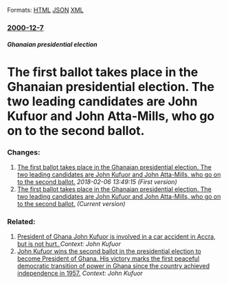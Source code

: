 
Formats: [HTML](/news/2000/12/7/the-first-ballot-takes-place-in-the-ghanaian-presidential-election-the-two-leading-candidates-are-john-kufuor-and-john-atta-mills-who-go-o.html)  [JSON](/news/2000/12/7/the-first-ballot-takes-place-in-the-ghanaian-presidential-election-the-two-leading-candidates-are-john-kufuor-and-john-atta-mills-who-go-o.json)  [XML](/news/2000/12/7/the-first-ballot-takes-place-in-the-ghanaian-presidential-election-the-two-leading-candidates-are-john-kufuor-and-john-atta-mills-who-go-o.xml)  

### [2000-12-7](/news/2000/12/7/index.md)

##### Ghanaian presidential election
# The first ballot takes place in the Ghanaian presidential election. The two leading candidates are John Kufuor and John Atta-Mills, who go on to the second ballot.




### Changes:

1. [The first ballot takes place in the Ghanaian presidential election. The two leading candidates are John Kufuor and John Atta-Mills, who go on to the second ballot.](/news/2000/12/7/the-first-ballot-takes-place-in-the-ghanaian-presidential-election-the-two-leading-candidates-are-john-kufuor-and-john-atta-mills-who-go.md) _2018-02-06 13:49:15 (First version)_
1. [The first ballot takes place in the Ghanaian presidential election. The two leading candidates are John Kufuor and John Atta-Mills, who go on to the second ballot.](/news/2000/12/7/the-first-ballot-takes-place-in-the-ghanaian-presidential-election-the-two-leading-candidates-are-john-kufuor-and-john-atta-mills-who-go-o.md) _(Current version)_

### Related:

1. [ President of Ghana John Kufuor is involved in a car accident in Accra, but is not hurt. ](/news/2007/11/14/president-of-ghana-john-kufuor-is-involved-in-a-car-accident-in-accra-but-is-not-hurt.md) _Context: John Kufuor_
2. [John Kufuor wins the second ballot in the presidential election to become President of Ghana. His victory marks the first peaceful democratic transition of power in Ghana since the country achieved independence in 1957.](/news/2000/12/28/john-kufuor-wins-the-second-ballot-in-the-presidential-election-to-become-president-of-ghana-his-victory-marks-the-first-peaceful-democrati.md) _Context: John Kufuor_
